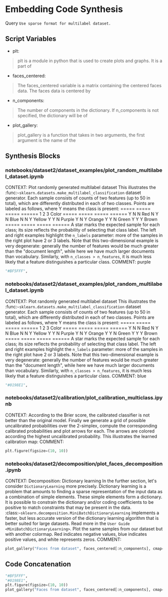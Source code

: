 # Embedding Code Synthesis
Query `Use sparse format for multilabel dataset.`
## Script Variables
- plt:<br>
>plt is a module in python that is used to create plots and graphs. It is a part of
- faces_centered:<br>
>The faces_centered variable is a matrix containing the centered faces data. The faces data is centered by
- n_components:<br>
>The number of components in the dictionary. If n_components is not specified, the dictionary will be of
- plot_gallery:<br>
>plot_gallery is a function that takes in two arguments, the first argument is the name of the
## Synthesis Blocks
### notebooks/dataset2/dataset_examples/plot_random_multilabel_dataset.ipynb
CONTEXT:   Plot randomly generated multilabel dataset  This illustrates the :func:`~sklearn.datasets.make_multilabel_classification` dataset
generator. Each sample consists of counts of two features (up to 50 in total), which are differently distributed in each of two classes.  Points are
labeled as follows, where Y means the class is present:  =====  =====  =====  ======   1      2      3    Color =====  =====  =====  ======   Y      N
N    Red   N      Y      N    Blue   N      N      Y    Yellow   Y      Y      N    Purple   Y      N      Y    Orange   Y      Y      N    Green   Y
Y      Y    Brown =====  =====  =====  ======  A star marks the expected sample for each class; its size reflects the probability of selecting that
class label.  The left and right examples highlight the ``n_labels`` parameter: more of the samples in the right plot have 2 or 3 labels.  Note that
this two-dimensional example is very degenerate: generally the number of features would be much greater than the "document length", while here we have
much larger documents than vocabulary. Similarly, with ``n_classes > n_features``, it is much less likely that a feature distinguishes a particular
class.  COMMENT: purple
```python
"#BF5FFF",
```

### notebooks/dataset2/dataset_examples/plot_random_multilabel_dataset.ipynb
CONTEXT:   Plot randomly generated multilabel dataset  This illustrates the :func:`~sklearn.datasets.make_multilabel_classification` dataset
generator. Each sample consists of counts of two features (up to 50 in total), which are differently distributed in each of two classes.  Points are
labeled as follows, where Y means the class is present:  =====  =====  =====  ======   1      2      3    Color =====  =====  =====  ======   Y      N
N    Red   N      Y      N    Blue   N      N      Y    Yellow   Y      Y      N    Purple   Y      N      Y    Orange   Y      Y      N    Green   Y
Y      Y    Brown =====  =====  =====  ======  A star marks the expected sample for each class; its size reflects the probability of selecting that
class label.  The left and right examples highlight the ``n_labels`` parameter: more of the samples in the right plot have 2 or 3 labels.  Note that
this two-dimensional example is very degenerate: generally the number of features would be much greater than the "document length", while here we have
much larger documents than vocabulary. Similarly, with ``n_classes > n_features``, it is much less likely that a feature distinguishes a particular
class.  COMMENT: blue
```python
"#0198E1",
```

### notebooks/dataset2/calibration/plot_calibration_multiclass.ipynb
CONTEXT: According to the Brier score, the calibrated classifier is not better than the original model.  Finally we generate a grid of possible
uncalibrated probabilities over the 2-simplex, compute the corresponding calibrated probabilities and plot arrows for each. The arrows are colored
according the highest uncalibrated probability. This illustrates the learned calibration map:   COMMENT:
```python
plt.figure(figsize=(10, 10))
```

### notebooks/dataset2/decomposition/plot_faces_decomposition.ipynb
CONTEXT:  Decomposition: Dictionary learning  In the further section, let's consider `DictionaryLearning` more precisely. Dictionary learning is a
problem that amounts to finding a sparse representation of the input data as a combination of simple elements. These simple elements form a
dictionary. It is possible to constrain the dictionary and/or coding coefficients to be positive to match constraints that may be present in the data.
:class:`~sklearn.decomposition.MiniBatchDictionaryLearning` implements a faster, but less accurate version of the dictionary learning algorithm that
is better suited for large datasets. Read more in the `User Guide <MiniBatchDictionaryLearning>`.  Plot the same samples from our dataset but with
another colormap. Red indicates negative values, blue indicates positive values, and white represents zeros.   COMMENT:
```python
plot_gallery("Faces from dataset", faces_centered[:n_components], cmap=plt.cm.RdBu)
```

## Code Concatenation
```python
"#BF5FFF",
"#0198E1",
plt.figure(figsize=(10, 10))
plot_gallery("Faces from dataset", faces_centered[:n_components], cmap=plt.cm.RdBu)
```
